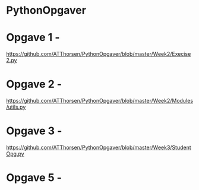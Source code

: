 # PythonOpgaver

# Opgave 1 - 
https://github.com/ATThorsen/PythonOpgaver/blob/master/Week2/Execise2.py

# Opgave 2 - 
https://github.com/ATThorsen/PythonOpgaver/blob/master/Week2/Modules/utils.py

# Opgave 3 - 
https://github.com/ATThorsen/PythonOpgaver/blob/master/Week3/StudentOpg.py

# Opgave 5 - 
